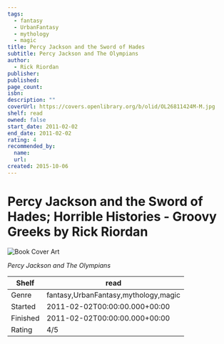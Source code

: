 ```yaml
---
tags:
  - fantasy
  - UrbanFantasy
  - mythology
  - magic
title: Percy Jackson and the Sword of Hades
subtitle: Percy Jackson and The Olympians
author:
  - Rick Riordan
publisher:
published:
page_count:
isbn:
description: ""
coverUrl: https://covers.openlibrary.org/b/olid/OL26811424M-M.jpg
shelf: read
owned: false
start_date: 2011-02-02
end_date: 2011-02-02
rating: 4
recommended_by:
  name:
  url:
created: 2015-10-06
---
```


# Percy Jackson and the Sword of Hades; Horrible Histories - Groovy Greeks by Rick Riordan

![Book Cover Art](https://covers.openlibrary.org/b/olid/OL26811424M-M.jpg)

_Percy Jackson and The Olympians_

| Shelf | read |
| --- | --- |
| Genre | fantasy,UrbanFantasy,mythology,magic |
| Started | 2011-02-02T00:00:00.000+00:00 |
| Finished | 2011-02-02T00:00:00.000+00:00 |
| Rating | 4/5 |
